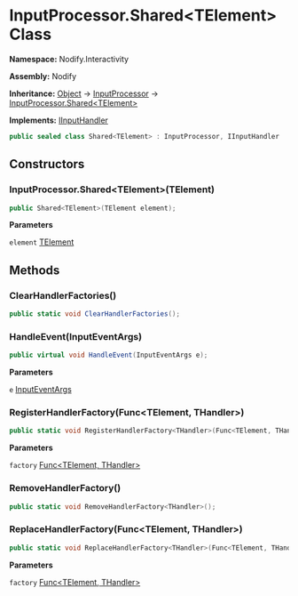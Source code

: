 # InputProcessor.Shared\<TElement\> Class  
  
**Namespace:** Nodify.Interactivity  
  
**Assembly:** Nodify  
  
**Inheritance:** [Object](https://docs.microsoft.com/en-us/dotnet/api/System.Object) → [InputProcessor](Nodify_Interactivity_InputProcessor) → [InputProcessor.Shared\<TElement\>](Nodify_Interactivity_InputProcessor_Shared_TElement_)  
  
**Implements:** [IInputHandler](Nodify_Interactivity_IInputHandler)  
  
```csharp  
public sealed class Shared<TElement> : InputProcessor, IInputHandler  
```  
  
## Constructors  
  
### InputProcessor.Shared\<TElement\>(TElement)  
  
```csharp  
public Shared<TElement>(TElement element);  
```  
  
**Parameters**  
  
`element` [TElement](Nodify_Interactivity_Shared_TElement__TElement)  
  
## Methods  
  
### ClearHandlerFactories()  
  
```csharp  
public static void ClearHandlerFactories();  
```  
  
### HandleEvent(InputEventArgs)  
  
```csharp  
public virtual void HandleEvent(InputEventArgs e);  
```  
  
**Parameters**  
  
`e` [InputEventArgs](https://docs.microsoft.com/en-us/dotnet/api/System.Windows.Input.InputEventArgs)  
  
### RegisterHandlerFactory(Func\<TElement, THandler\>)  
  
```csharp  
public static void RegisterHandlerFactory<THandler>(Func<TElement, THandler> factory);  
```  
  
**Parameters**  
  
`factory` [Func\<TElement, THandler\>](https://docs.microsoft.com/en-us/dotnet/api/System.Func)  
  
### RemoveHandlerFactory()  
  
```csharp  
public static void RemoveHandlerFactory<THandler>();  
```  
  
### ReplaceHandlerFactory(Func\<TElement, THandler\>)  
  
```csharp  
public static void ReplaceHandlerFactory<THandler>(Func<TElement, THandler> factory);  
```  
  
**Parameters**  
  
`factory` [Func\<TElement, THandler\>](https://docs.microsoft.com/en-us/dotnet/api/System.Func)  
  
